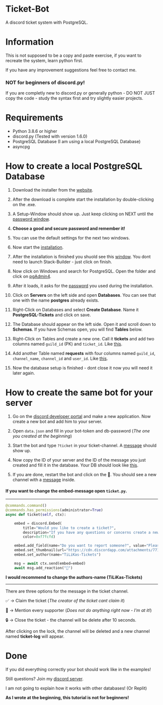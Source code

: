 # Ticket-Bot
A discord ticket system with PostgreSQL.

# Information
This is not supposed to be a copy and paste exercise, if you want to recreate the system, learn python first. 

If you have any improvement suggestions feel free to contact me.

### NOT for beginners of discord.py!

If you are completly new to discord.py or generally python - DO NOT JUST copy the code - study the syntax first and try slightly easier projects. 

# Requirements

- Python 3.8.6 or higher
- discord.py (Tested with version 1.6.0)
- PostgreSQL Database (I am using a local PostgreSQL Database)
- asyncpg

# How to create a local PostgreSQL Database

1. Download the installer from the [website](https://www.enterprisedb.com/downloads/postgres-postgresql-downloads).

2. After the download is complete start the installation by double-clicking on the .exe. 

3. A Setup-Window should show up. Just keep clicking on NEXT until the [password window](https://cdn.discordapp.com/attachments/771635939700768769/827816815886991380/unknown.png). 

4. **Choose a good and secure password and remember it!** 

5. You can use the default settings for the next two windows.

6. Now start the [installation](https://cdn.discordapp.com/attachments/771635939700768769/827819917829996554/unknown.png).

7. After the installation is finished you shuold see this [window](https://cdn.discordapp.com/attachments/771635939700768769/827813661182525460/unknown.png). You dont need to launch Stack-Builder - just click on finish. 

8. Now click on Windows and search for PostgreSQL. Open the folder and click on [pgAdmin4](https://cdn.discordapp.com/attachments/771635939700768769/827823887495856128/unknown.png).

9. After it loads, it asks for the [password](https://cdn.discordapp.com/attachments/771635939700768769/827824348562849802/unknown.png) you used during the installation.

10. Click on **Servers** on the left side and open **Databases**. You can see that one with the name **postgres** already exists. 

11. Right-Click on Databases and select **Create Database**. Name it **PostgreSQL-Tickets** and click on save.

12. The Database should appear on the left side. Open it and scroll down to **Schemas**. If you have Schemas open, you will find **Tables** below. 

13. Right-Click on Tables and create a new one. Call it **tickets** and add two columns named ``guild_id`` (PK) and ``ticket_id``. Like [this](https://cdn.discordapp.com/attachments/771635939700768769/827830274615935026/Unbenannt.png).

14. Add another Table named **requests** with four columns named ``guild_id``, ``channel_name``, ``channel_id`` and ``user_id``. Like [this](https://cdn.discordapp.com/attachments/771635939700768769/840122943220088852/unknown.png).

15. Now the database setup is finished -  dont close it now you will need it later again.

# How to create the same bot for your server
1. Go on the [discord developer portal](https://discord.com/developers/applications) and make a new application. Now create a new bot and add him to your server.

2. Open ``data.json`` and fill in your bot-token and db-password (*The one you created at the beginning*)

3. Start the bot and type ``?ticket`` in your ticket-channel. A [message](https://cdn.discordapp.com/attachments/771635939700768769/827460503185653790/unknown.png) should show up.

4. Now copy the ID of your server and the ID of the message you just created and fill it in the database. Your DB should look like [this](https://cdn.discordapp.com/attachments/771635939700768769/827460984628183060/unknown.png).

5. If you are done, restart the bot and click on the 📩. You should see a new channel with a [message](https://cdn.discordapp.com/attachments/771635939700768769/840124556731088896/unknown.png) inside.

#### If you want to change the embed-message open ``ticket.py``.
---------------------------------------------------------------------------------------------------------------------------------------------------------------------
```python
@commands.command()
@commands.has_permissions(administrator=True)
async def ticket(self, ctx):

    embed = discord.Embed(
        title="Would you like to create a ticket?", 
        description="If you have any questions or concerns create a new ticket by clicking on the emoji below this message.", 
        color=0xf7fcfd)

    embed.add_field(name="Do you want to report someone?", value="Please contact a supporter or moderator directly!", inline=True)
    embed.set_thumbnail(url="https://cdn.discordapp.com/attachments/771635939700768769/773121323341578250/external-content.duckduckgo.com.png")
    embed.set_author(name="TiLiKas-Tickets")

    msg = await ctx.send(embed=embed)
    await msg.add_reaction("📩")
```
**I would recommend to change the authors-name (TiLiKas-Tickets)**

---------------------------------------------------------------------------------------------------------------------------------------------------------------------

There are three options for the message in the ticket channel.

✅ -> Claim the ticket (*The creator of the ticket cant claim it*)

📌 -> Mention every supporter (*Does not do anything right now - I'm at it!*)

🔒 -> Close the ticket - the channel will be delete after 10 seconds.

After clicking on the lock, the channel will be deleted and a new channel named **ticket-log** will appear.
# Done

If you did everything correctly your bot should work like in the examples!

Still questions? Join my [discord server](https://discord.gg/ykF6UfqWgF).

I am not going to explain how it works with other databases! (Or Replit)

**As I wrote at the beginning, this tutorial is not for beginners!**

